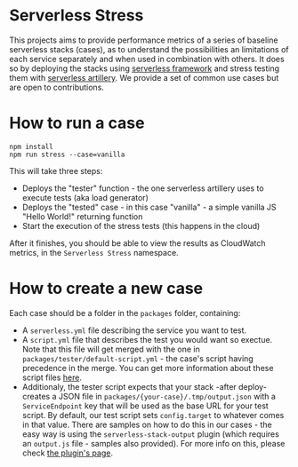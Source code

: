 # Serverless Stress
This projects aims to provide performance metrics of a series of baseline serverless stacks (cases), as to understand the possibilities an limitations of each service separately and when used in combination with others. It does so by deploying the stacks using [serverless framework](https://www.serverless.com/) and stress testing them with [serverless artillery](https://github.com/Nordstrom/serverless-artillery). We provide a set of common use cases but are open to contributions.

# How to run a case
``` shell
npm install
npm run stress --case=vanilla
```

This will take three steps:
* Deploys the "tester" function - the one serverless artillery uses to execute tests (aka load generator)
* Deploys the "tested" case - in this case "vanilla" - a simple vanilla JS "Hello World!" returning function
* Start the execution of the stress tests (this happens in the cloud)

After it finishes, you should be able to view the results as CloudWatch metrics, in the `Serverless Stress` namespace.

# How to create a new case

Each case should be a folder in the `packages` folder, containing:
* A `serverless.yml` file describing the service you want to test.
* A `script.yml` file that describes the test you would want so exectue. Note that this file will get merged with the one in `packages/tester/default-script.yml` - the case's script having precedence in the merge. You can get more information about these script files [here](https://artillery.io/docs/guides/guides/test-script-reference.html#Overview). 
* Additionaly, the tester script expects that your stack -after deploy- creates a JSON file in `packages/{your-case}/.tmp/output.json` with a `ServiceEndpoint` key that will be used as the base URL for your test script. By default, our test script sets `config.target` to whatever comes in that value. There are samples on how to do this in our cases - the easy way is using the `serverless-stack-output` plugin (which requires an `output.js` file - samples also provided). For more info on this, please check [the plugin's page](https://www.serverless.com/plugins/serverless-stack-output).
